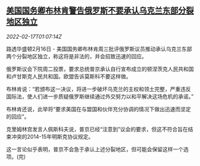 <!--1645061463000-->
[美国国务卿布林肯警告俄罗斯不要承认乌克兰东部分裂地区独立](https://cn.reuters.com/article/blinken-warning-russia-0216-wedn-idCNKBS2KM03M)
------

<div><i>2022-02-17T01:07:14Z</i></div><p>路透华盛顿2月16日 - 美国国务卿布林肯周三批评俄罗斯议员推动承认乌克兰东部两个分裂地区独立，称这将是非法的，并会招致迅速的回应。</p><p>俄罗斯议会下院周二投票，要求总统普京承认自行宣布成立的顿涅茨克人民共和国和卢甘斯克人民共和国。欧盟告诉莫斯科不要这样做。</p><p>布林肯说：“若颁布这一决议，将进一步破坏乌克兰的主权和领土完整，严重违反国际法，使人们进一步质疑俄罗斯继续通过外交努力以和平解决这场危机的承诺。”</p><p>布林肯还说，此举将“要求美国在与盟国和伙伴充分协调的情况下做出迅速而坚定的回应”。</p><p>克里姆林宫发言人佩斯科夫说，普京已经“注意到”议会的要求，但这不符合旨在结束冲突的2014-15年明斯克协议规定。</p><p>这一言论似乎表明，普京不会急于承认上述分裂地区，但可能会保留这样一个选项。(完)</p>
